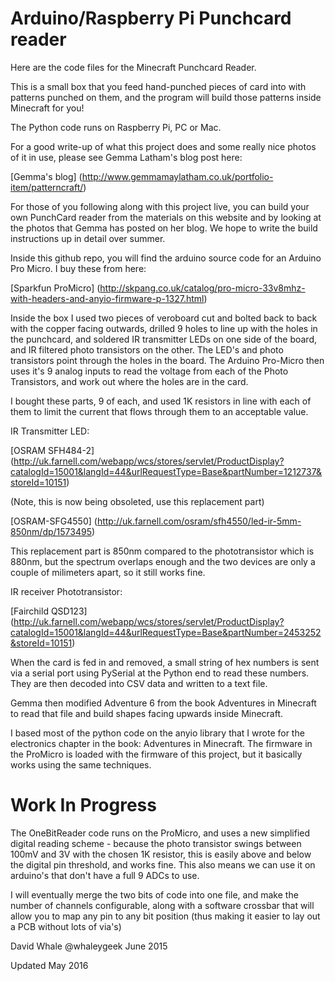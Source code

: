 Arduino/Raspberry Pi Punchcard reader
====

Here are the code files for the Minecraft Punchcard Reader.

This is a small box that you feed hand-punched pieces of card into
with patterns punched on them, and the program will build those patterns
inside Minecraft for you!

The Python code runs on Raspberry Pi, PC or Mac.

For a good write-up of what this project does and some really nice
photos of it in use, please see Gemma Latham's blog post here:

[Gemma's blog] (http://www.gemmamaylatham.co.uk/portfolio-item/patterncraft/)

For those of you following along with this project live, you can build
your own PunchCard reader from the materials on this website and by
looking at the photos that Gemma has posted on her blog. We hope to write
the build instructions up in detail over summer.

Inside this github repo, you will find the arduino source code for an
Arduino Pro Micro. I buy these from here:

[Sparkfun ProMicro] (http://skpang.co.uk/catalog/pro-micro-33v8mhz-with-headers-and-anyio-firmware-p-1327.html)

Inside the box I used two pieces of veroboard cut and bolted back to back
with the copper facing outwards, drilled 9 holes to line up with the
holes in the punchcard, and soldered IR transmitter LEDs on one side of
the board, and IR filtered photo transistors on the other. The LED's
and photo transistors point through the holes in the board. The Arduino
Pro-Micro then uses it's 9 analog inputs to read the voltage from each
of the Photo Transistors, and work out where the holes are in the card.

I bought these parts, 9 of each, and used 1K resistors in line with
each of them to limit the current that flows through them to an acceptable
value.

IR Transmitter LED:

[OSRAM SFH484-2] (http://uk.farnell.com/webapp/wcs/stores/servlet/ProductDisplay?catalogId=15001&langId=44&urlRequestType=Base&partNumber=1212737&storeId=10151)

(Note, this is now being obsoleted, use this replacement part)

[OSRAM-SFG4550] (http://uk.farnell.com/osram/sfh4550/led-ir-5mm-850nm/dp/1573495)

This replacement part is 850nm compared to the phototransistor which is 880nm,
but the spectrum overlaps enough and the two devices are only a couple of
milimeters apart, so it still works fine.

IR receiver Phototransistor:

[Fairchild QSD123] (http://uk.farnell.com/webapp/wcs/stores/servlet/ProductDisplay?catalogId=15001&langId=44&urlRequestType=Base&partNumber=2453252&storeId=10151)

When the card is fed in and removed, a small string of hex numbers
is sent via a serial port using PySerial at the Python end to read
these numbers. They are then decoded into CSV data and written to a text
file.

Gemma then modified Adventure 6 from the book Adventures in Minecraft
to read that file and build shapes facing upwards inside Minecraft.

I based most of the python code on the anyio library that I wrote for
the electronics chapter in the book: Adventures in Minecraft. The firmware
in the ProMicro is loaded with the firmware of this project, but it
basically works using the same techniques.

Work In Progress
====

The OneBitReader code runs on the ProMicro, and uses a new simplified
digital reading scheme - because the photo transistor swings between
100mV and 3V with the chosen 1K resistor, this is easily above and below
the digital pin threshold, and works fine. This also means we can use
it on arduino's that don't have a full 9 ADCs to use.

I will eventually merge the two bits of code into one file, and
make the number of channels configurable, along with a software
crossbar that will allow you to map any pin to any bit position
(thus making it easier to lay out a PCB without lots of via's)

David Whale
@whaleygeek
June 2015

Updated May 2016


